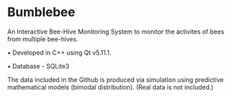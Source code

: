 # Bumblebee
  An Interactive Bee-Hive Monitoring System to monitor the activites of bees from multiple bee-hives. 
  
   • Developed in C++ using Qt v5.11.1.
  
   • Database - SQLite3
  
The data included in the Github is produced via simulation using predictive mathematical models (bimodal distribution). (Real data is not included.)


  
  
  
  
  
